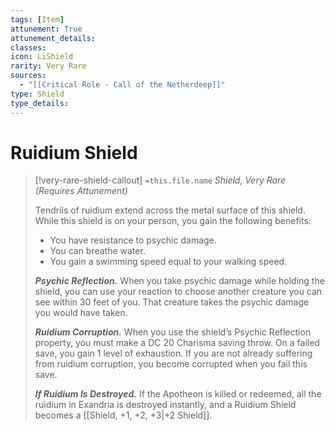 ```yaml
---
tags: [Item]
attunement: True
attunement_details: 
classes: 
icon: LiShield
rarity: Very Rare
sources:
  - "[[Critical Role - Call of the Netherdeep]]"
type: Shield
type_details: 
---
```

# Ruidium Shield
>[!very-rare-shield-callout] `=this.file.name`
>*Shield, Very Rare (Requires Attunement)*
>
>Tendrils of ruidium extend across the metal surface of this shield. While this shield is on your person, you gain the following benefits:
>
>* You have resistance to psychic damage.
>* You can breathe water.
>* You gain a swimming speed equal to your walking speed.
>
>***Psychic Reflection.*** When you take psychic damage while holding the shield, you can use your reaction to choose another creature you can see within 30 feet of you. That creature takes the psychic damage you would have taken.
>
>***Ruidium Corruption.*** When you use the shield’s Psychic Reflection property, you must make a DC 20 Charisma saving throw. On a failed save, you gain 1 level of exhaustion. If you are not already suffering from ruidium corruption, you become corrupted when you fail this save.
>
>***If Ruidium Is Destroyed.*** If the Apotheon is killed or redeemed, all the ruidium in Exandria is destroyed instantly, and a Ruidium Shield becomes a [[Shield, +1, +2, +3|+2 Shield]].
>
>

